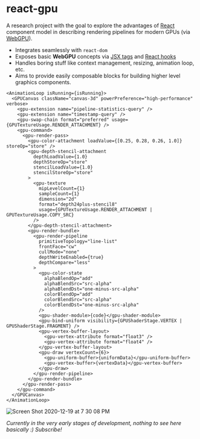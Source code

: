 # react-gpu

A research project with the goal to explore the advantages of [React](https://reactjs.org/) component
model in describing rendering pipelines for modern GPUs (via [WebGPU](https://gpuweb.github.io/gpuweb/)).

- Integrates seamlessly with `react-dom`
- Exposes basic **WebGPU** concepts via [JSX tags](https://reactjs.org/docs/introducing-jsx.html) and [React hooks](https://reactjs.org/docs/hooks-intro.html)
- Handles boring stuff like context management, resizing, animation loop, etc.
- Aims to provide easily composable blocks for building higher level graphics components.

```tsx
<AnimationLoop isRunning={isRunning}>
  <GPUCanvas className="canvas-3d" powerPreference="high-performance" verbose>
    <gpu-extension name="pipeline-statistics-query" />
    <gpu-extension name="timestamp-query" />
    <gpu-swap-chain format="preferred" usage={GPUTextureUsage.RENDER_ATTACHMENT} />
    <gpu-command>
      <gpu-render-pass>
        <gpu-color-attachment loadValue={[0.25, 0.28, 0.26, 1.0]} storeOp="store" />
        <gpu-depth-stencil-attachment
          depthLoadValue={1.0}
          depthStoreOp="store"
          stencilLoadValue={1.0}
          stencilStoreOp="store"
        >
          <gpu-texture
            mipLevelCount={1}
            sampleCount={1}
            dimension="2d"
            format="depth24plus-stencil8"
            usage={GPUTextureUsage.RENDER_ATTACHMENT | GPUTextureUsage.COPY_SRC}
          />
        </gpu-depth-stencil-attachment>
        <gpu-render-bundle>
          <gpu-render-pipeline
            primitiveTopology="line-list"
            frontFace="cw"
            cullMode="none"
            depthWriteEnabled={true}
            depthCompare="less"
          >
            <gpu-color-state
              alphaBlendOp="add"
              alphaBlendSrc="src-alpha"
              alphaBlendDst="one-minus-src-alpha"
              colorBlendOp="add"
              colorBlendSrc="src-alpha"
              colorBlendDst="one-minus-src-alpha"
            />
            <gpu-shader-module>{code}</gpu-shader-module>
            <gpu-bind-uniform visibility={GPUShaderStage.VERTEX | GPUShaderStage.FRAGMENT} />
            <gpu-vertex-buffer-layout>
              <gpu-vertex-attribute format="float3" />
              <gpu-vertex-attribute format="float4" />
            </gpu-vertex-buffer-layout>
            <gpu-draw vertexCount={6}>
              <gpu-uniform-buffer>{uniformData}</gpu-uniform-buffer>
              <gpu-vertex-buffer>{vertexData}</gpu-vertex-buffer>
            </gpu-draw>
          </gpu-render-pipeline>
        </gpu-render-bundle>
      </gpu-render-pass>
    </gpu-command>
  </GPUCanvas>
</AnimationLoop>
```

![Screen Shot 2020-12-19 at 7 30 08 PM](https://user-images.githubusercontent.com/1707/102694248-d12a3600-4230-11eb-9223-89e9dcc1e596.jpg)

_Currently in the very early stages of development, nothing to see here basically :) Subscribe!_
